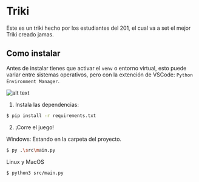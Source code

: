 # Triki

Este es un triki hecho por los estudiantes del 201, el cual va a set el mejor Triki creado jamas.

## Como instalar

Antes de instalar tienes que activar el `venv` o entorno virtual, esto puede variar entre sistemas operativos, pero con la extención de VSCode: `Python Environment Manager`.

![alt text](image.png)

1) Instala las dependencias:

```sh
$ pip install -r requirements.txt
```

2) ¡Corre el juego!

Windows:
Estando en la carpeta del proyecto.
```sh
$ py .\src\main.py
```

Linux y MacOS
```sh
$ python3 src/main.py
```

